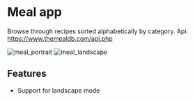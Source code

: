 # Meal app
Browse through recipes sorted alphabetically by category.
Api: https://www.themealdb.com/api.php

![meal_portrait](https://user-images.githubusercontent.com/96437864/147168449-6d48ff3b-1c83-4d4e-9a55-073dc5e85ed1.gif)
![meal_landscape](https://user-images.githubusercontent.com/96437864/147168473-7e0d94f1-f9ca-48c7-bf73-306ce94a3bd9.gif)


## Features
- Support for landscape mode
